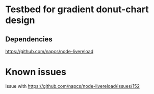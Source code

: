 # Testbed for gradient donut-chart design


## Dependencies

https://github.com/napcs/node-livereload


# Known issues

Issue with https://github.com/napcs/node-livereload/issues/152

